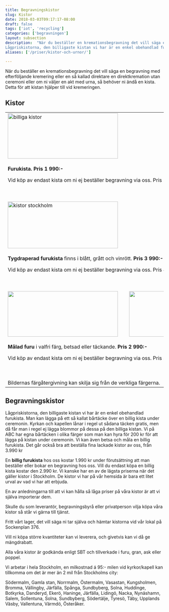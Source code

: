 ```yaml
---
title: Begravningskistor
slug: Kistor
date: 2018-03-03T09:17:17-08:00
draft: false
tags: ['iot', 'recycling']
categories: ['begravningen']
layout: subsection
description:  "När du beställer en kremationsbegravning det vill säga en begravning med efterföljande kremering eller en så kallad direktare en direktkremation utan ceremoni eller om ni väljer en akt med urna, så behöver ni ändå en kista. Detta för att kistan hjälper till vid kremeringen.
Lågpriskistorna, den billigaste kistan vi har är en enkel obehandlad furukista. Man kan lägga på ett så kallat bårtäcke över en billig kista under ceremonin. Kyrkan och kapellen lånar i regel ut sådana täcken gratis, men då får man i regel ej lägga blommor på dessa på den billiga kistan. Vi på ABC har egna bårtäcken i olika färger som man kan hyra för 200 kr för att lägga på kistan under ceremonin. Vi kan även betsa och måla en billig furukista. Det går också bra att beställa fina lackade kistor av oss, från 3.990 kr"
aliases: ['/priser/kistor-och-urnor/']

---
```



När du beställer en kremationsbegravning det vill säga en begravning med efterföljande kremering eller en så kallad direktare en direktkremation utan ceremoni eller om ni väljer en akt med urna, så behöver ni ändå en kista. Detta för att kistan hjälper till vid kremeringen.



## Kistor

<table class="table">
<tbody>
<tr>
<td><img style="float: left;" src="images/bilder/billigakistor.png" alt="billiga kistor" width="350" height="144" border="0" /></td>

<td> </td>
</tr>
<tr>
<td colspan="3">
<p><strong>Furukista. Pris 1 990:-</strong></p>
<p>Vid köp av endast kista om ni ej beställer begravning via oss. Pris 2 990:-</p>
<p><strong> </strong></p>
</td>
</tr>
<tr>
<td><img style="float: left;" src="images/bilder/kistorstockholm.png" alt="kistor stockholm" width="350" height="148" border="0" /></td>
<td> </td>
<td> </td>
</tr>
<tr>
<td colspan="3">
<p><strong>Tygdraperad furukista</strong> finns i blått, grått och vinrött. <strong>Pris 3 990:-</strong></p>
<p>Vid köp av endast kista om ni ej beställer begravning via oss. Pris 4 990:-</p>
<p> </p>
</td>
</tr>
<tr>
<td><img style="float: left;" src="images/bilder/rootsi_krematsioonikirst_malad.png" alt="" width="350" height="144" border="0" /></td>
<td> </td>
<td><img style="float: left;" src="images/bilder/rootsi_krematsioonikirst_bla.png" alt="" width="350" height="144" border="0" /></td>
</tr>
<tr>
<td colspan="3">
<p><strong>Målad furu</strong> i valfri färg, betsad eller täckande. <strong>Pris 2 990:-</strong></p>
<p>Vid köp av endast kista om ni ej beställer begravning via oss. Pris 3 990:-</p>
<p> </p>
</td>
</tr>

<tr>
<td colspan="3">Bildernas färgåtergivning kan skilja sig från de verkliga färgerna. </td>
</tr>
</tbody>
</table>

## Begravningskistor

Lågpriskistorna, den billigaste kistan vi har är en enkel obehandlad furukista. Man kan lägga på ett så kallat bårtäcke över en billig kista under ceremonin. Kyrkan och kapellen lånar i regel ut sådana täcken gratis, men då får man i regel ej lägga blommor på dessa på den billiga kistan. Vi på ABC har egna bårtäcken i olika färger som man kan hyra för 200 kr för att lägga på kistan under ceremonin. Vi kan även betsa och måla en billig furukista. Det går också bra att beställa fina lackade kistor av oss, från 3.990 kr

En **billig furukista** hos oss kostar 1.990 kr under förutsättning att man beställer eller bokar en begravning hos oss. Vill du endast köpa en billig kista kostar den 2.990 kr. Vi kanske har en av de lägsta priserna när det gäller kistor i Stockholm. De kistor vi har på vår hemsida är bara ett litet urval av vad vi har att erbjuda.

En av anledningarna till att vi kan hålla så låga priser på våra kistor är att vi själva importerar dem.

Skulle du som leverantör, begravningsbyrå eller privatperson vilja köpa våra kistor så står vi gärna till tjänst.

Fritt vårt lager, det vill säga ni tar själva och hämtar kistorna vid vår lokal på Sockenplan 376.

Vill ni köpa större kvantiteter kan vi leverera, och givetvis kan vi då ge mängdrabatt.

Alla våra kistor är godkända enligt SBT och tillverkade i furu, gran, ask eller poppel.



Vi arbetar i hela Stockholm, en milkostnad á 95:- milen vid kyrkor/kapell kan tillkomma om det är mer än 2 mil från Stockholms city:

Södermalm, Gamla stan, Norrmalm, Östermalm, Vasastan, Kungsholmen, Bromma, Vällingby, Järfälla, Spånga, Sundbyberg, Solna, Huddinge, Botkyrka, Danderyd, Ekerö, Haninge, Järfälla, Lidingö, Nacka, Nynäshamn, Salem, Sollentuna, Solna, Sundbyberg, Södertälje, Tyresö, Täby, Upplands Väsby, Vallentuna, Värmdö, Österåker.
